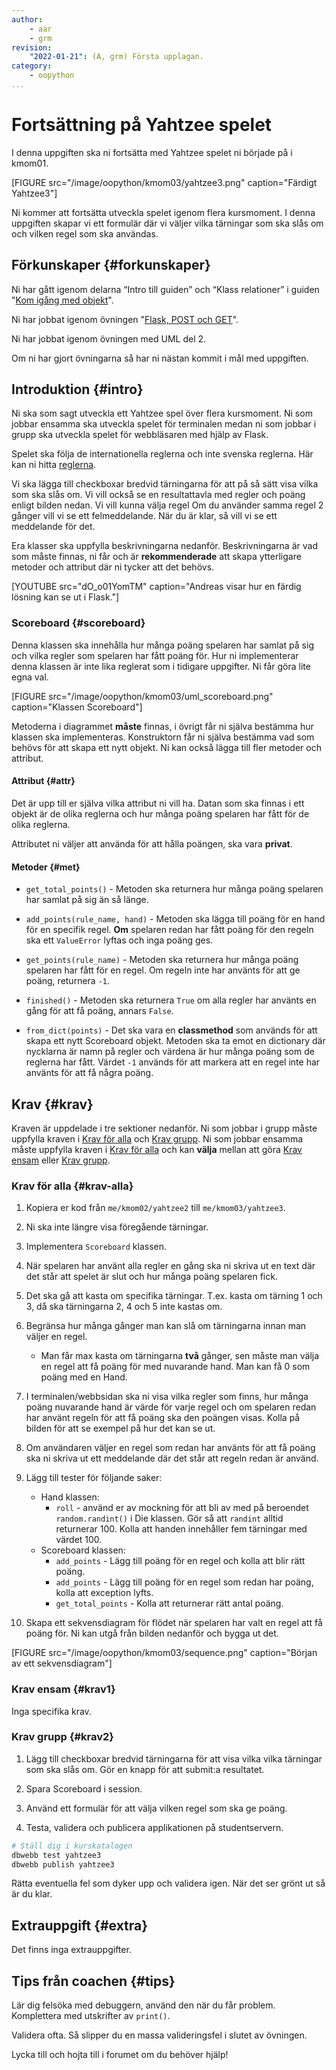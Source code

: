 ```yaml
---
author:
    - aar
    - grm
revision:
    "2022-01-21": (A, grm) Första upplagan.
category:
    - oopython
...
```

Fortsättning på Yahtzee spelet
===================================

I denna uppgiften ska ni fortsätta med Yahtzee spelet ni började på i kmom01.

<!--more-->

[FIGURE src="/image/oopython/kmom03/yahtzee3.png" caption="Färdigt Yahtzee3"]

Ni kommer att fortsätta utveckla spelet igenom flera kursmoment. I denna uppgiften skapar vi ett formulär där vi väljer vilka tärningar som ska slås om och vilken regel som ska användas.



Förkunskaper {#forkunskaper}
-----------------------

Ni har gått igenom delarna “Intro till guiden” och “Klass relationer” i guiden "[Kom igång med objekt](guide/kom-igang-med-objektorienterad-programmering-i-python)".

Ni har jobbat igenom övningen "[Flask, POST och GET](kunskap/flask-get-post)".

Ni har jobbat igenom övningen med UML del 2.

Om ni har gjort övningarna så har ni nästan kommit i mål med uppgiften.



Introduktion {#intro}
-----------------------

Ni ska som sagt utveckla ett Yahtzee spel över flera kursmoment. Ni som jobbar ensamma ska utveckla spelet för terminalen medan ni som jobbar i grupp ska utveckla spelet för webbläsaren med hjälp av Flask.

Spelet ska följa de internationella reglerna och inte svenska reglerna. Här kan ni hitta [reglerna](https://gamerules.com/rules/yahtzee-dice-game/).

Vi ska lägga till checkboxar bredvid tärningarna för att på så sätt visa vilka som ska slås om. Vi vill också se en resultattavla med regler och poäng enligt bilden nedan. Vi vill kunna välja regel Om du använder samma regel 2 gånger vill vi se ett felmeddelande. När du är klar, så vill vi se ett meddelande för det.

Era klasser ska uppfylla beskrivningarna nedanför. Beskrivningarna är vad som måste finnas, ni får och är **rekommenderade** att skapa ytterligare metoder och attribut där ni tycker att det behövs.

[YOUTUBE src="dO_o01YomTM" caption="Andreas visar hur en färdig lösning kan se ut i Flask."]


### Scoreboard {#scoreboard}

Denna klassen ska innehålla hur många poäng spelaren har samlat på sig och vilka regler som spelaren har fått poäng för. Hur ni implementerar denna klassen är inte lika reglerat som i tidigare uppgifter. Ni får göra lite egna val.

[FIGURE src="/image/oopython/kmom03/uml_scoreboard.png" caption="Klassen Scoreboard"]

Metoderna i diagrammet **måste** finnas, i övrigt får ni själva bestämma hur klassen ska implementeras. Konstruktorn får ni själva bestämma vad som behövs för att skapa ett nytt objekt. Ni kan också lägga till fler metoder och attribut.

#### Attribut {#attr}

Det är upp till er själva vilka attribut ni vill ha. Datan som ska finnas i ett objekt är de olika reglerna och hur många poäng spelaren har fått för de olika reglerna.

Attributet ni väljer att använda för att hålla poängen, ska vara **privat**.



#### Metoder {#met}

- `get_total_points()` - Metoden ska returnera hur många poäng spelaren har samlat på sig än så länge.

- `add_points(rule_name, hand)` - Metoden ska lägga till poäng för en hand för en specifik regel. **Om** spelaren redan har fått poäng för den regeln ska ett `ValueError` lyftas och inga poäng ges.

- `get_points(rule_name)` - Metoden ska returnera hur många poäng spelaren har fått för en regel. Om regeln inte har använts för att ge poäng, returnera `-1`.

- `finished()` - Metoden ska returnera `True` om alla regler har använts en gång för att få poäng, annars `False`.

- `from_dict(points)` - Det ska vara en **classmethod** som används för att skapa ett nytt Scoreboard objekt. Metoden ska ta emot en dictionary där nycklarna är namn på regler och värdena är hur många poäng som de reglerna har fått. Värdet `-1` används för att markera att en regel inte har använts för att få några poäng.



Krav {#krav}
-----------------------

Kraven är uppdelade i tre sektioner nedanför. Ni som jobbar i grupp måste uppfylla kraven i [Krav för alla](#krav-alla) och [Krav grupp](#krav2). Ni som jobbar ensamma måste uppfylla kraven i [Krav för alla](#krav-alla) och kan **välja** mellan att göra [Krav ensam](#krav1) eller [Krav grupp](#krav2).

### Krav för alla {#krav-alla}

1. Kopiera er kod från `me/kmom02/yahtzee2` till `me/kmom03/yahtzee3`.

1. Ni ska inte längre visa föregående tärningar.

1. Implementera `Scoreboard` klassen.

1. När spelaren har använt alla regler en gång ska ni skriva ut en text där det står att spelet är slut och hur många poäng spelaren fick.

1. Det ska gå att kasta om specifika tärningar. T.ex. kasta om tärning 1 och 3, då ska tärningarna 2, 4 och 5 inte kastas om.

1. Begränsa hur många gånger man kan slå om tärningarna innan man väljer en regel.
    - Man får max kasta om tärningarna **två** gånger, sen måste man välja en regel att få poäng för med nuvarande hand. Man kan få 0 som poäng med en Hand.

1. I terminalen/webbsidan ska ni visa vilka regler som finns, hur många poäng nuvarande hand är värde för varje regel och om spelaren redan har använt regeln för att få poäng ska den poängen visas. Kolla på bilden för att se exempel på hur det kan se ut.

1. Om användaren väljer en regel som redan har använts för att få poäng ska ni skriva ut ett meddelande där det står att regeln redan är använd.

1. Lägg till tester för följande saker:
    - Hand klassen:
        - `roll` - använd er av mockning för att bli av med på beroendet `random.randint()` i Die klassen. Gör så att `randint` alltid returnerar 100. Kolla att handen innehåller fem tärningar med värdet 100.
    - Scoreboard klassen:
        - `add_points` - Lägg till poäng för en regel och kolla att blir rätt poäng.
        - `add_points` - Lägg till poäng för en regel som redan har poäng, kolla att exception lyfts.
        - `get_total_points` - Kolla att returnerar rätt antal poäng.

1. Skapa ett sekvensdiagram för flödet när spelaren har valt en regel att få poäng för. Ni kan utgå från bilden nedanför och bygga ut det.

[FIGURE src="/image/oopython/kmom03/sequence.png" caption="Början av ett sekvensdiagram"]



### Krav ensam {#krav1}

Inga specifika krav.



### Krav grupp {#krav2}

1. Lägg till checkboxar bredvid tärningarna för att visa vilka vilka tärningar som ska slås om. Gör en knapp för att submit:a resultatet.

1. Spara Scoreboard i session.

1. Använd ett formulär för att välja vilken regel som ska ge poäng.

1. Testa, validera och publicera applikationen på studentservern.



```bash
# Ställ dig i kurskatalogen
dbwebb test yahtzee3
dbwebb publish yahtzee3
```

Rätta eventuella fel som dyker upp och validera igen. När det ser grönt ut så är du klar.



Extrauppgift {#extra}
-----------------------

Det finns inga extrauppgifter.



Tips från coachen {#tips}
-----------------------

Lär dig felsöka med debuggern, använd den när du får problem. Komplettera med utskrifter av `print()`.

Validera ofta. Så slipper du en massa valideringsfel i slutet av övningen.

Lycka till och hojta till i forumet om du behöver hjälp!
